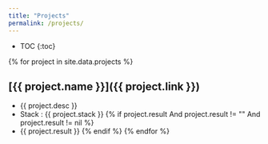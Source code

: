 ```yaml
---
title: "Projects"
permalink: /projects/
---
```


- TOC
{:toc}


{% for project in site.data.projects %}
## [{{ project.name }}]({{ project.link }})
- {{ project.desc }}
- Stack : {{ project.stack }}
{% if project.result And project.result != "" And project.result != nil %} 
- {{ project.result }} {% endif %}
{% endfor %}
